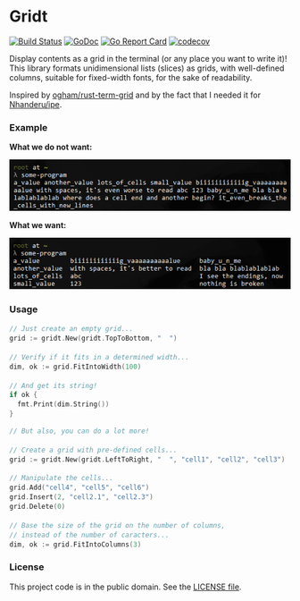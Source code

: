 # Gridt

[![Build Status][tag1img]][tag1link]
[![GoDoc][tag2img]][tag2link]
[![Go Report Card][tag3img]][tag3link]
[![codecov][tag4img]][tag4link]

Display contents as a grid in the terminal (or any place you want to write it)!
This library formats unidimensional lists (slices) as grids, with well-defined columns, suitable for fixed-width fonts, for the sake of readability.

Inspired by [ogham/rust-term-grid][1] and by the fact that I needed it for [Nhanderu/ipe][2].

### Example

**What we do not want:**

![What we do not want](./.assets/what-we-do-not-want.png "What we do no want")

**What we want:**

![What we want](./.assets/what-we-want.png "What we want")

### Usage

```go
// Just create an empty grid...
grid := gridt.New(gridt.TopToBottom, "  ")

// Verify if it fits in a determined width...
dim, ok := grid.FitIntoWidth(100)

// And get its string!
if ok {
  fmt.Print(dim.String())
}
```

```go
// But also, you can do a lot more!

// Create a grid with pre-defined cells...
grid := gridt.New(gridt.LeftToRight, "  ", "cell1", "cell2", "cell3")

// Manipulate the cells...
grid.Add("cell4", "cell5", "cell6")
grid.Insert(2, "cell2.1", "cell2.3")
grid.Delete(0)

// Base the size of the grid on the number of columns,
// instead of the number of caracters...
dim, ok := grid.FitIntoColumns(3)
```

### License

This project code is in the public domain. See the [LICENSE file][3].

[1]: https://github.com/ogham/rust-term-grid/
[2]: https://github.com/Nhanderu/ipe/
[3]: https://github.com/Nhanderu/gridt/blob/master/LICENSE

[tag1img]: https://travis-ci.org/Nhanderu/gridt.svg?branch=master
[tag1link]: https://travis-ci.org/Nhanderu/gridt
[tag2img]: https://godoc.org/github.com/Nhanderu/gridt?status.png
[tag2link]: https://godoc.org/github.com/Nhanderu/gridt
[tag3img]: https://goreportcard.com/badge/github.com/Nhanderu/gridt
[tag3link]: https://goreportcard.com/report/github.com/Nhanderu/gridt
[tag4img]: https://codecov.io/gh/Nhanderu/gridt/branch/master/graph/badge.svg
[tag4link]: https://codecov.io/gh/Nhanderu/gridt
